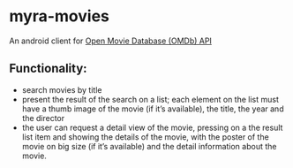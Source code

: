# myra-movies

An android client for [Open Movie Database (OMDb) API](http://omdbapi.com)

## Functionality:

* search movies by title
* present the result of the search on a list; each element on the list
must have a thumb image of the movie (if it’s available), the title, the
year and the director
* the user can request a detail view of the movie, pressing on a the
result list item and showing the details of the movie, with the poster of
the movie on big size (if it’s available) and the detail information
about the movie.
